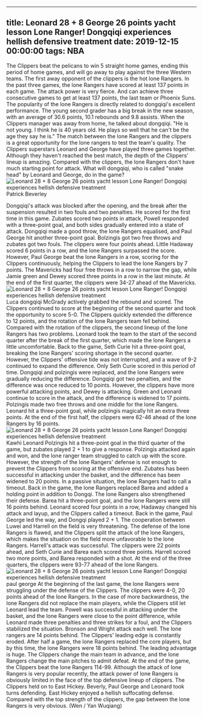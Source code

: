 
---
title: Leonard 28 + 8 George 26 points yacht lesson Lone Ranger! Dongqiqi experiences hellish defensive treatment
date: 2019-12-15 00:00:00
tags:  NBA
---
The Clippers beat the pelicans to win 5 straight home games, ending this period of home games, and will go away to play against the three Western teams. The first away opponent of the clippers is the hot lone Rangers. In the past three games, the lone Rangers have scored at least 137 points in each game. The attack power is very fierce. And can achieve three consecutive games to get at least 137 points, the last team or Phoenix Suns.
The popularity of the lone Rangers is directly related to dongqiqi's excellent performance. The young second grader has a big break in the new season, with an average of 30.6 points, 10.1 rebounds and 9.8 assists. When the Clippers manager was away from home, he talked about dongqiqi. "He is not young. I think he is 40 years old. He plays so well that he can't be the age they say he is."
The match between the lone Rangers and the clippers is a great opportunity for the lone rangers to test the team's quality. The Clippers superstars Leonard and George have played three games together. Although they haven't reached the best match, the depth of the Clippers' lineup is amazing. Compared with the clippers, the lone Rangers don't have much starting point for attack. What will dongqiqi, who is called "snake head" by Leonard and George, do in the game?
![Leonard 28 + 8 George 26 points yacht lesson Lone Ranger! Dongqiqi experiences hellish defensive treatment](ec8239fbe4c2447dbfd637a6aa5079d5.jpg)
Patrick Beverley 

Dongqiqi's attack was blocked after the opening, and the break after the suspension resulted in two fouls and two penalties. He scored for the first time in this game. Zubates scored two points in attack, Powell responded with a three-point goal, and both sides gradually entered into a state of attack. Dongqiqi made a good throw, the lone Rangers equalised, and Paul George hit another three-point goal. Bolzingis got two free throws and zubates got two fouls. The clippers were four points ahead.
Little Hadaway scored 6 points in a row, and the lone Rangers surpassed the score. However, Paul George beat the lone Rangers in a row, scoring for the Clippers continuously, helping the Clippers to lead the lone Rangers by 7 points. The Mavericks had four free throws in a row to narrow the gap, while Jamie green and Dewey scored three points in a row in the last minute. At the end of the first quarter, the clippers were 34-27 ahead of the Mavericks.
![Leonard 28 + 8 George 26 points yacht lesson Lone Ranger! Dongqiqi experiences hellish defensive treatment](f682e8ca19424cf78e396059a57a588f.jpg)
Luca dongqiqi
McGrady actively grabbed the rebound and scored. The Clippers continued to score at the beginning of the second quarter and took the opportunity to score 5-0. The Clippers quickly extended the difference to 12 points, and the rotation of the lone Rangers team fell behind. Compared with the rotation of the clippers, the second lineup of the lone Rangers has two problems. Leonard took the team to the start of the second quarter after the break of the first quarter, which made the lone Rangers a little uncomfortable.
Back to the game, Seth Curie hit a three-point goal, breaking the lone Rangers' scoring shortage in the second quarter. However, the Clippers' offensive tide was not interrupted, and a wave of 9-2 continued to expand the difference. Only Seth Curie scored in this period of time. Dongqiqi and polzingis were replaced, and the lone Rangers were gradually reducing the difference. Dongqiqi got two penalties, and the difference was once reduced to 10 points.
However, the clippers have more powerful attacking points, and Dewey is attacking. Green and Leonard continue to score in the attack, and the difference is widened to 17 points. Polzingis made two free throws and one middle for the lone Rangers. Leonard hit a three-point goal, while polzingis magically hit an extra three points. At the end of the first half, the clippers were 62-46 ahead of the lone Rangers by 16 points.
![Leonard 28 + 8 George 26 points yacht lesson Lone Ranger! Dongqiqi experiences hellish defensive treatment](c54e837a3ac3456bb75498a2cefa3d4d.jpg)
Kawhi Leonard 
Polzingis hit a three-point goal in the third quarter of the game, but zubates played 2 + 1 to give a response. Polzingis attacked again and won, and the lone ranger team struggled to catch up with the score. However, the strength of the lone Rangers' defense is not enough to prevent the Clippers from scoring at the offensive end. Zubates has been successful in attacking under the basket, and the difference has been widened to 20 points. In a passive situation, the lone Rangers had to call a timeout.
Back in the game, the lone Rangers replaced Barea and added a holding point in addition to Dongqi. The lone Rangers also strengthened their defense. Barea hit a three-point goal, and the lone Rangers were still 16 points behind. Leonard scored four points in a row, Hadaway changed his attack and layup, and the Clippers called a timeout. Back in the game, Paul George led the way, and Dongqi played 2 + 1.
The cooperation between Luwei and Harrell on the field is very threatening. The defense of the lone Rangers is flawed, and the Clippers split the attack of the lone Rangers, which makes the situation on the field more unfavorable to the lone Rangers. Harrell's attack was successful. The clippers were 22 points ahead, and Seth Curie and Barea each scored three points. Harrell scored two more points, and Barea responded with a shot. At the end of the three quarters, the clippers were 93-77 ahead of the lone Rangers.
![Leonard 28 + 8 George 26 points yacht lesson Lone Ranger! Dongqiqi experiences hellish defensive treatment](45799bad0eb74f569d3465b0f84bad55.jpg)
paul george 
At the beginning of the last game, the lone Rangers were struggling under the defense of the Clippers. The clippers were 4-0, 20 points ahead of the lone Rangers. In the case of more backwardness, the lone Rangers did not replace the main players, while the Clippers still let Leonard lead the team. Powell was successful in attacking under the basket, and the lone Rangers were close to the point difference, while Leonard made three penalties and three strikes for a foul, and the Clippers stabilized the situation.
Bronson and Wright attack each well. The lone rangers are 14 points behind. The Clippers' leading edge is constantly eroded. After half a game, the lone Rangers replaced the core players, but by this time, the lone Rangers were 18 points behind. The leading advantage is huge. The Clippers change the main team in advance, and the lone Rangers change the main pitches to admit defeat. At the end of the game, the Clippers beat the lone Rangers 114-99.
Although the attack of lone Rangers is very popular recently, the attack power of lone Rangers is obviously limited in the face of the top defensive lineup of clippers. The Clippers held on to East Hickey. Beverly, Paul George and Leonard took turns defending. East Hickey enjoyed a hellish suffocating defense. Compared with the top strength of the clippers, the gap between the lone Rangers is very obvious.
(Wen / Yan Wuqiang)